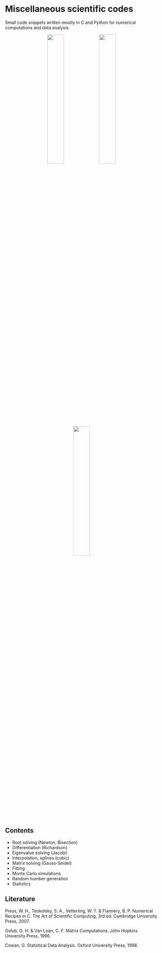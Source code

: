 # Miscellaneous scientific codes

Small code snippets written mostly in C and Python for numerical computations and data analysis.

<p align="middle">
  <img src="https://user-images.githubusercontent.com/12766039/109904366-cadf1e00-7ca5-11eb-86d6-546dd8a78ac9.png" width="33%" />
  <img src="https://user-images.githubusercontent.com/12766039/109904371-cca8e180-7ca5-11eb-881c-b20a33a40c10.png" width="33%" />
  <img src="https://user-images.githubusercontent.com/12766039/109904376-ce72a500-7ca5-11eb-85fd-0155b757edbf.png" width="33%" />
</p>

## Contents

- Root solving (Newton, Bisection)
- Differentiation (Richardson)
- Eigenvalue solving (Jacobi)
- Interpolation, splines (cubic)
- Matrix solving (Gauss-Seidel)
- Fitting
- Monte Carlo simulations
- Random number generation
- Statistics

## Literature

Press, W. H., Teukolsky, S. A., Vetterling, W. T. & Flannery, B. P. Numerical Recipes in C. The Art of Scientific Computing, 3rd ed. Cambridge University Press, 2007.

Golub, G. H. & Van Loan, C. F. Matrix Computations. John Hopkins University Press, 1996.

Cowan, G. Statistical Data Analysis. Oxford University Press, 1998.

